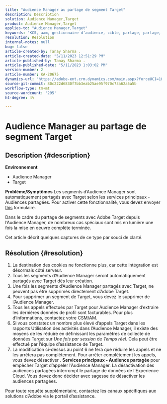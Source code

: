 ```yaml
---
title: "Audience Manager au partage de segment Target"
description: Description
solution: Audience Manager,Target
product: Audience Manager,Target
applies-to: "Audience Manager,Target"
keywords: "KCS, aam, gestionnaire d’audience, cible, partage, partage, audiences, segments, visible"
resolution: Resolution
internal-notes: null
bug: false
article-created-by: Tanay Sharma .
article-created-date: "5/11/2023 12:51:29 PM"
article-published-by: Tanay Sharma .
article-published-date: "5/11/2023 1:03:02 PM"
version-number: 2
article-number: KA-20675
dynamics-url: "https://adobe-ent.crm.dynamics.com/main.aspx?forceUCI=1&pagetype=entityrecord&etn=knowledgearticle&id=51f88e8b-faef-ed11-8849-6045bd006079"
source-git-commit: 80c222d6830f7bb3eab25ae95f970c73a62a5a5b
workflow-type: tm+mt
source-wordcount: '295'
ht-degree: 4%

---
```


# Audience Manager au partage de segment Target

## Description {#description}

<b>Environnement</b>
- Audience Manager
- Target

<b>Problème/Symptômes</b>
Les segments d’Audience Manager sont automatiquement partagés avec Target selon les services principaux - Audiences partagées. Pour activer cette fonctionnalité, vous devez envoyer [this](https://adobe.allegiancetech.com/cgi-bin/qwebcorporate.dll?idx=X8SVES) formulaire.

Dans le cadre du partage de segments avec Adobe Target depuis l’Audience Manager, de nombreux cas spéciaux sont mis en lumière une fois la mise en oeuvre complète terminée.

Cet article décrit quelques captures de ce type par souci de clarté.


## Résolution {#resolution}


1. La destination des cookies ne fonctionne plus, car cette intégration est désormais côté serveur.
2. Tous les segments d’Audience Manager seront automatiquement partagés avec Target dès leur création.
3. Une fois les segments d’Audience Manager partagés avec Target, ne peuvent pas être supprimés directement d’Adobe Target.
4. Pour supprimer un segment de Target, vous devez le supprimer de l’Audience Manager.
5. Tous les appels effectués par Target pour Audience Manager d’extraire les dernières données de profil sont facturables. Pour plus d’informations, contactez votre CSM/AM.
6. Si vous constatez un nombre plus élevé d’appels Target dans les rapports Utilisation des activités dans l’Audience Manager, il existe des moyens de les réduire en définissant les paramètres de collecte de données Target sur *Une fois par session* de *Temps réel*. Cela peut être effectué par l’équipe d’assistance de Target.
7. La modification ci-dessus au point 6 ne fera que réduire les appels et ne les arrêtera pas complètement. Pour arrêter complètement les appels, vous devez désactiver . <b>Services principaux - Audience partagée </b>pour empêcher Target d’appeler l’Audience Manager. La désactivation des audiences partagées interrompt le partage de données de l’Experience Cloud. Vous devez donc décider avec sagesse de désactiver les audiences partagées.


Pour toute requête supplémentaire, contactez les canaux spécifiques aux solutions d’Adobe via le portail d’assistance.
